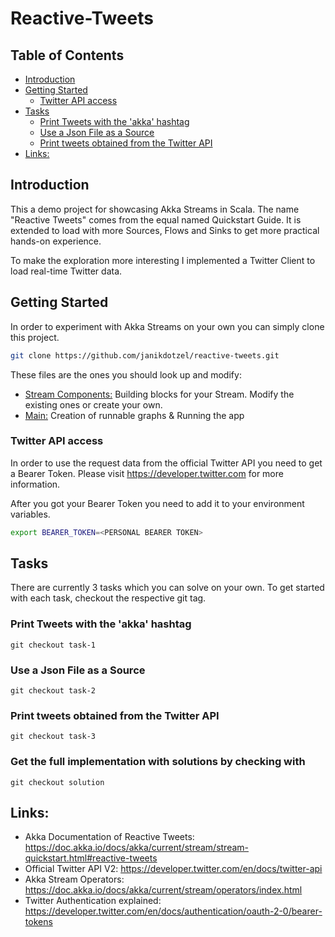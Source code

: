 # Reactive-Tweets

## Table of Contents

* [Introduction](#introduction)
* [Getting Started](#getting-started)
    * [Twitter API access](#twitter-api-access)
* [Tasks](#tasks)
    * [Print Tweets with the 'akka' hashtag](#print-tweets-with-the-akka-hashtag)
    * [Use a Json File as a Source](#use-a-json-file-as-a-source)
    * [Print tweets obtained from the Twitter API](#print-tweets-obtained-from-the-twitter-api)
* [Links:](#links)

## Introduction
This a demo project for showcasing Akka Streams in Scala. The name "Reactive Tweets" comes from the equal named Quickstart Guide.
It is extended to load with more Sources, Flows and Sinks to get more practical hands-on experience.

To make the exploration more interesting I implemented a Twitter Client to load real-time Twitter data.

## Getting Started
In order to experiment with Akka Streams on your own you can simply clone this project.
```bash
git clone https://github.com/janikdotzel/reactive-tweets.git
```
These files are the ones you should look up and modify:
- [Stream Components:](src/main/scala/janikdotzel/reactivetweets/StreamComponents.scala) 
Building blocks for your Stream. Modify the existing ones or create your own.
- [Main:](src/main/scala/janikdotzel/reactivetweets/Main.scala) 
Creation of runnable graphs & Running the app

### Twitter API access
In order to use the request data from the official Twitter API you need to get a Bearer Token.
Please visit https://developer.twitter.com for more information.

After you got your Bearer Token you need to add it to your environment variables.
```bash 
export BEARER_TOKEN=<PERSONAL BEARER TOKEN>
```

## Tasks
There are currently 3 tasks which you can solve on your own.
To get started with each task, checkout the respective git tag.

### Print Tweets with the 'akka' hashtag
```
git checkout task-1
```
### Use a Json File as a Source
```
git checkout task-2
```
### Print tweets obtained from the Twitter API
```
git checkout task-3
```

### Get the full implementation with solutions by checking with
```
git checkout solution
```


## Links:
- Akka Documentation of Reactive Tweets: 
https://doc.akka.io/docs/akka/current/stream/stream-quickstart.html#reactive-tweets
- Official Twitter API V2:
https://developer.twitter.com/en/docs/twitter-api
- Akka Stream Operators:
https://doc.akka.io/docs/akka/current/stream/operators/index.html
- Twitter Authentication explained: 
https://developer.twitter.com/en/docs/authentication/oauth-2-0/bearer-tokens
